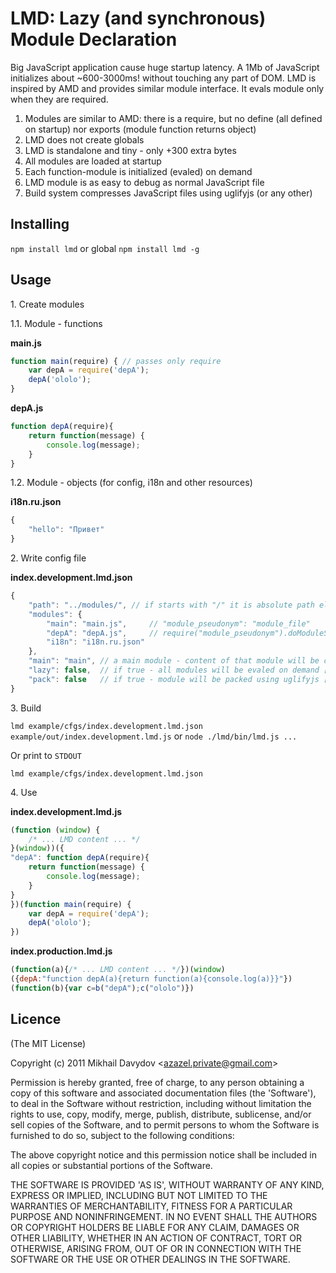 LMD: Lazy (and synchronous) Module Declaration
==============================================

Big JavaScript application cause huge startup latency. A 1Mb of JavaScript initializes about ~600-3000ms! without touching any part of DOM. LMD is inspired by AMD and provides similar module interface. It evals module only when they are required.

1. Modules are similar to AMD: there is a require, but no define (all defined on startup) nor exports (module function returns object)
2. LMD does not create globals
3. LMD is standalone and tiny - only +300 extra bytes
4. All modules are loaded at startup
5. Each function-module is initialized (evaled) on demand
6. LMD module is as easy to debug as normal JavaScript file
7. Build system compresses JavaScript files using uglifyjs (or any other)

Installing
----------

`npm install lmd` or global `npm install lmd -g`

Usage
-----

1\. Create modules

1\.1\. Module - functions

**main.js**

```javascript
function main(require) { // passes only require
    var depA = require('depA');
    depA('ololo');
}
```

**depA.js**

```javascript
function depA(require){
    return function(message) {
        console.log(message);
    }
}
```

1\.2\. Module - objects (for config, i18n and other resources)

**i18n.ru.json**

```javascript
{
    "hello": "Привет"
}
```

2\. Write config file

**index.development.lmd.json**

```javascript
{
    "path": "../modules/", // if starts with "/" it is absolute path else path is relative to config file
    "modules": {
        "main": "main.js",     // "module_pseudonym": "module_file"
        "depA": "depA.js",     // require("module_pseudonym").doModuleStuff()
        "i18n": "i18n.ru.json"
    },
    "main": "main", // a main module - content of that module will be called on start (no reason to eval)
    "lazy": false,  // if true - all modules will be evaled on demand [default=true]
    "pack": false   // if true - module will be packed using uglifyjs [default=true]
}
```

3\. Build

`lmd example/cfgs/index.development.lmd.json example/out/index.development.lmd.js` or `node ./lmd/bin/lmd.js ... `

Or print to `STDOUT`

`lmd example/cfgs/index.development.lmd.json`

4\. Use

**index.development.lmd.js**

```javascript
(function (window) {
    /* ... LMD content ... */
}(window))({
"depA": function depA(require){
    return function(message) {
        console.log(message);
    }
}
})(function main(require) {
    var depA = require('depA');
    depA('ololo');
})
```

**index.production.lmd.js**

```javascript
(function(a){/* ... LMD content ... */})(window)
({depA:"function depA(a){return function(a){console.log(a)}}"})
(function(b){var c=b("depA");c("ololo")})
```

Licence
-------

(The MIT License)

Copyright (c) 2011 Mikhail Davydov &lt;azazel.private@gmail.com&gt;

Permission is hereby granted, free of charge, to any person obtaining
a copy of this software and associated documentation files (the
'Software'), to deal in the Software without restriction, including
without limitation the rights to use, copy, modify, merge, publish,
distribute, sublicense, and/or sell copies of the Software, and to
permit persons to whom the Software is furnished to do so, subject to
the following conditions:

The above copyright notice and this permission notice shall be
included in all copies or substantial portions of the Software.

THE SOFTWARE IS PROVIDED 'AS IS', WITHOUT WARRANTY OF ANY KIND,
EXPRESS OR IMPLIED, INCLUDING BUT NOT LIMITED TO THE WARRANTIES OF
MERCHANTABILITY, FITNESS FOR A PARTICULAR PURPOSE AND NONINFRINGEMENT.
IN NO EVENT SHALL THE AUTHORS OR COPYRIGHT HOLDERS BE LIABLE FOR ANY
CLAIM, DAMAGES OR OTHER LIABILITY, WHETHER IN AN ACTION OF CONTRACT,
TORT OR OTHERWISE, ARISING FROM, OUT OF OR IN CONNECTION WITH THE
SOFTWARE OR THE USE OR OTHER DEALINGS IN THE SOFTWARE.